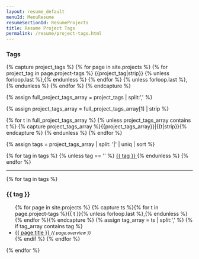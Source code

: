 ```yaml
---
layout: resume_default
menuId: MenuResume
resumeSectionId: ResumeProjects
title: Resume Project Tags
permalink: /resume/project-tags.html
---
```


<div class="container">

<div class="row">
<div class="col-md-12">            
<div markdown="1">

### Tags

<!-- List all Tags -->

{% capture project_tags %}
  {% for page in site.projects %}
    {% for project_tag in page.project-tags %}
      {{project_tag|strip}}
      {% unless forloop.last %},{% endunless %}
    {% endfor %}
    {% unless forloop.last %},{% endunless %}
  {% endfor %}
{% endcapture %}

{% assign full_project_tags_array = project_tags | split:',' %}

{% assign project_tags_array = full_project_tags_array[1] | strip %}

{% for t in full_project_tags_array %}
  {% unless project_tags_array contains t %}
    {% capture project_tags_array %}{{project_tags_array}}|{{t|strip}}{% endcapture %}
  {% endunless %}
{% endfor %}

{% assign tags = project_tags_array | split: '|' | uniq | sort %}

<div class="tags-list">
  {% for tag in tags %}
    {% unless tag == '' %}
      <a href="#{{ tag | slugify }}" class="tag-link">
        <span class="tag-name">{{ tag }}</span>
        <!-- Count not available for porject tags
        <span class="tag-count">{{ site.tags[tag] | size }}</span>
        -->
      </a>
    {% endunless %}
  {% endfor %}
</div>

<hr>

<!-- Links for Tag -->

{% for tag in tags %}
<div id="{{ tag | slugify }}" class="posts-for-tag">
  <h3>{{ tag }}</h3>
  <ul>
    {% for page in site.projects %}
      {% capture ts %}{% for t in page.project-tags %}{{ t }}{% unless forloop.last %},{% endunless %}{% endfor %}{% endcapture %}
      {% assign tag_array = ts | split:',' %}
      {% if tag_array contains tag %}
        <li>
          <!--<h5>-->
            <a href="{{ site.baseurl }}{{ page.url }}.html">
              {{ page.title }}
              <!--
              <small>{{ page.date | date_to_string }}</small>
              -->
            </a>
          <!--</h5>-->
          <small><i>{{ page.overview }}</i></small>
        </li>
      {% endif %}
    {% endfor %}
  </ul>
</div>
{% endfor %}




</div> <!-- Markdown -->
</div> <!-- col -->
</div> <!-- row -->

</div>
